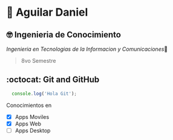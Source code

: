 # :wave: Aguilar Daniel


## 🤓 Ingenieria de Conocimiento

*Ingenieria en Tecnologias de la Informacion y Comunicaciones*🚀
> 8vo Semestre

## :octocat: Git and GitHub
```javascript
  console.log('Hola Git');
```

Conocimientos en
- [X] Apps Moviles
- [X] Apps Web
- [ ] Apps Desktop

